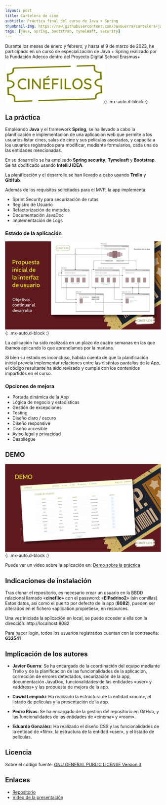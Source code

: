 ```yaml
---
layout: post
title: Cartelera de cine
subtitle: Práctica final del curso de Java + Spring
thumbnail-img: https://raw.githubusercontent.com/JavGuerra/cartelera-java-spring/a77e7c8dded2eaa8235d92814427e56a628ca465/src/main/resources/static/img/logo.svg
tags: [java, spring, bootstrap, tymeleaft, security]
---
```


Durante los meses de enero y febrero, y hasta el 9 de marzo de 2023, he participado en un curso de especialización de Java + Spring realizado por la Fundación Adecco dentro del Proyecto Digital School Erasmus+

![Logo cartelera](https://raw.githubusercontent.com/JavGuerra/cartelera-java-spring/a77e7c8dded2eaa8235d92814427e56a628ca465/src/main/resources/static/img/logo.svg){: .mx-auto.d-block :}

## La práctica

Empleando **Java** y el framework **Spring**, se ha llevado a cabo la planificación e implementación de una aplicación web que permite a los usuarios listar cines, salas de cine y sus películas asociadas, y capacita a los usuarios registrados para modificar, mediante formularios, cada una de las entidades mencionadas.

En su desarrollo se ha empleado **Spring security**, **Tymeleaft** y **Bootstrap**. Se ha codificado usando **IntelliJ IDEA**.

La planificación y el desarrollo se han llevado a cabo usando **Trello** y **GitHub**.

Además de los requisitos solicitados para el MVP, la app implementa:

- Sprint Security para securización de rutas
- Registro de Usuario
- Refactorización de métodos
- Documentación JavaDoc
- Implementación de Logs

### Estado de la aplicación

![Cartelera planificación](/assets/img/cartelera-planificacion.png){: .mx-auto.d-block :}

La aplicación ha sido realizada en un plazo de cuatro semanas en las que íbamos aplicando lo que aprendíamos por la mañana.

Si bien su estado es inconcluso, habida cuenta de que la planificación inicial preveía implementar relaciones entre las distintas pantallas de la App, el código resultante ha sido revisado y cumple con los contenidos impartidos en el curso.

### Opciones de mejora

- Portada dinámica de la App  
- Lógica de negocio y estadísticas
- Gestión de excepciones  
- Testing  
- Diseño claro / oscuro
- Diseño responsive  
- Diseño accesible   
- Aviso legal y privacidad
- Despliegue  

## DEMO

![Cartelera demo](/assets/img/cartelera-demo.png){: .mx-auto.d-block :}

Puede ver un video sobre la aplicación en: [Demo sobre la práctica](https://youtu.be/DfS8oC7WmDk)  

## Indicaciones de instalación

Tras clonar el repositorio, es necesario crear un usuario en la BBDD relacional llamado «**cinefilo**» con el password: «**ElPadrino2**» (sin comillas). Estos datos, así como el puerto por defecto de la app (**8082**), pueden ser alterados en el fichero «aplication.propieties», en resources.

Una vez iniciada la aplicación en local, se puede acceder a ella con la dirección: http://localhost:8082

Para hacer login, todos los usuarios registrados cuentan con la contraseña: **632541**

## Implicación de los autores

* **Javier Guerra**: Se ha encargado de la coordinación del equipo mediante Trello y de la planificación de las funcionalidades de la aplicación, corrección de errores detectados, securización de la app, documentación JavaDoc, funcionalidades de las entidades «user» y «address» y las propuesta de mejora de la app.


* **Dawid Lempicki**: Ha realizado la estructura de la entidad «room», el listado de películas y la presentación de la app.


* **Pedro Rivas**: Se ha encargado de la gestión del repositorio en GitHub, y las funcionalidades de las entidades de «cinema» y «room».


* **Eduardo González**: Ha realizado el diseño CSS y las funcionalidades de la entidad de «film», la estructura de la entidad «user», y el listado de películas.

## Licencia

Sobre el código fuente: [GNU GENERAL PUBLIC LICENSE Version 3](LICENSE)

## Enlaces

- [Repositorio](https://github.com/JavGuerra/cartelera-java-spring)  
- [Video de la presentación](https://youtu.be/DfS8oC7WmDk)  






